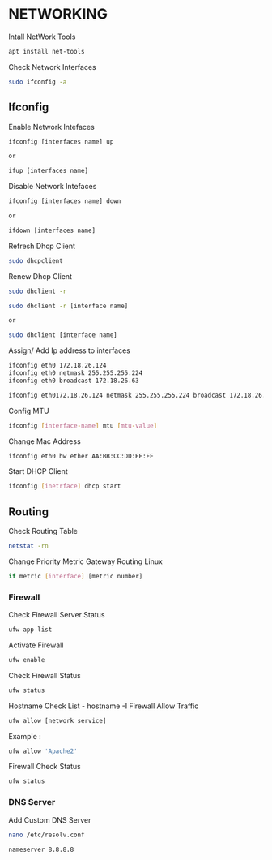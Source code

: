 # NETWORKING

Intall NetWork Tools

```bash
apt install net-tools
```

Check Network Interfaces

```bash
sudo ifconfig -a
```

## Ifconfig

Enable Network Intefaces

```bash
ifconfig [interfaces name] up

or

ifup [interfaces name]
```

Disable Network Intefaces

```bash
ifconfig [interfaces name] down

or

ifdown [interfaces name]
```

Refresh Dhcp Client

```bash
sudo dhcpclient
```

Renew Dhcp Client

```bash
sudo dhclient -r
```

```bash
sudo dhclient -r [interface name]

or

sudo dhclient [interface name]
```

Assign/ Add Ip address to interfaces

```bash
ifconfig eth0 172.18.26.124
ifconfig eth0 netmask 255.255.255.224
ifconfig eth0 broadcast 172.18.26.63
```

```bash
ifconfig eth0172.18.26.124 netmask 255.255.255.224 broadcast 172.18.26.63
```

Config MTU

```bash
ifconfig [interface-name] mtu [mtu-value]
```

Change Mac Address

```bash
ifconfig eth0 hw ether AA:BB:CC:DD:EE:FF
```

Start DHCP Client

```bash
ifconfig [inetrface] dhcp start
```

## Routing

Check Routing Table

```bash
netstat -rn
```

Change Priority Metric Gateway Routing Linux

```bash
if metric [interface] [metric number]
```

### Firewall

Check Firewall Server Status

```bash
ufw app list
```

Activate Firewall

```bash
ufw enable
```

Check Firewall Status

```bash
ufw status
```

Hostname Check List - hostname -I
Firewall Allow Traffic

```bash
ufw allow [network service]
```

Example :

```bash
ufw allow 'Apache2'
```

Firewall Check Status

```bash
ufw status
```

### DNS Server

Add Custom DNS Server

```bash
nano /etc/resolv.conf

nameserver 8.8.8.8
```
